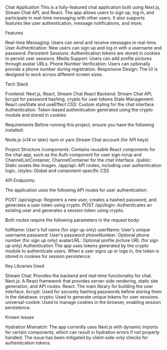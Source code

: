 Chat Application
This is a fully-featured chat application built using Next.js, Stream Chat API, and React. The app allows users to sign up, log in, and participate in real-time messaging with other users. It also supports features like user authentication, message notifications, and more.

Features

Real-time Messaging: Users can send and receive messages in real-time.
User Authentication: New users can sign up and log in with a username and password.
Persistent Sessions: Authentication tokens are stored in cookies to persist user sessions.
Media Support: Users can add profile pictures through avatar URLs.
Phone Number Verification: Users can optionally provide a phone number during registration.
Responsive Design: The UI is designed to work across different screen sizes.

Tech Stack

Frontend: Next.js, React, Stream Chat React
Backend: Stream Chat API, bcrypt for password hashing, crypto for user tokens
State Management: React useState and useEffect
CSS: Custom styling for the chat interface
Authentication: Token-based authentication generated using the crypto module and stored in cookies

Requirements
Before running this project, ensure you have the following installed:

Node.js (v14 or later)
npm or yarn
Stream Chat account (for API keys)

Project Structure
/components: Contains reusable React components for the chat app, such as the Auth component for user sign-in/up and ChannelListContainer, ChannelContainer for the chat interface.
/public: Static assets like images.
/app/api: API routes, including user authentication logic.
/styles: Global and component-specific CSS

API Endpoints:

The application uses the following API routes for user authentication:

POST /api/signup: Registers a new user, creates a hashed password, and generates a user token using crypto.
POST /api/login: Authenticates an existing user and generates a session token using crypto.

Both routes require the following parameters in the request body:

fullName: User's full name (for sign up only)
userName: User's unique username
password: User's password
phoneNumber: Optional phone number (for sign up only)
avatarURL: Optional profile picture URL (for sign up only)
Authentication
The app uses tokens generated by the crypto module to authenticate users. When a user signs up or logs in, the token is stored in cookies for session persistence.

Key Libraries Used

Stream Chat: Provides the backend and real-time functionality for chat.
Next.js: A React framework that provides server-side rendering, static site generation, and API routes.
React: The main library for building the user interface.
bcrypt: Used for securely hashing passwords before storing them in the database.
crypto: Used to generate unique tokens for user sessions.
universal-cookie: Used to manage cookies in the browser, enabling session persistence.

Known Issues

Hydration Mismatch: The app currently uses Next.js with dynamic imports for certain components, which can result in hydration errors if not properly handled. The issue has been mitigated by client-side-only checks for authentication tokens.